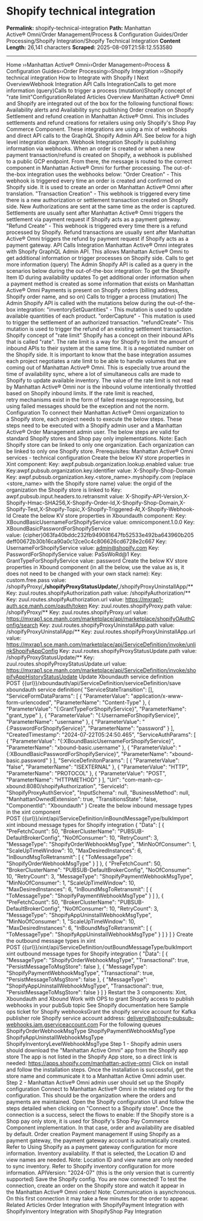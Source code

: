 # Shopify technical integration

**Permalink:** shopify-technical-integration
**Path:** Manhattan Active® Omni/Order Management/Process & Configuration Guides/Order Processing/Shopify Integration/Shopify Technical Integration
**Content Length:** 26,141 characters
**Scraped:** 2025-08-09T21:58:12.553580

---

Home ››Manhattan Active® Omni››Order Management››Process & Configuration Guides››Order Processing››Shopify Integration ››Shopify technical integration How to Integrate with Shopify I Next OverviewWebhook Integration API Calls IntegrationCalls to get more information (query)Calls to trigger a process (mutation)Shopify concept of "rate limit"ConfigurationRelated Articles Overview Manhattan Active® Omni and Shopify are integrated out of the box for the following functional flows: Availability alerts and Availability sync publishing Order creation on Shopify Settlement and refund creation in Manhattan Active® Omni. This includes settlements and refund creations for retailers using only Shopify's Shop Pay Commerce Component. These integrations are using a mix of webhooks and direct API calls to the GraphQL Shopify Admin API. See below for a high level integration diagram. Webhook Integration Shopify is publishing information via webhooks. When an order is created or when a new payment transaction/refund is created on Shopify, a webhook is published to a public GCP endpoint. From there, the message is routed to the correct component in Manhattan Active® Omni for further processing. The out-of-the-box integration uses the webhooks below: "Order Creation" - This webhook is triggered every time an order is created and confirmed on Shopify side. It is used to create an order on Manhattan Active® Omni after translation. "Transaction Creation" - This webhook is triggered every time there is a new authorization or settlement transaction created on Shopify side. New Authorizations are sent at the same time as the order is captured. Settlements are usually sent after Manhattan Active® Omni triggers the settlement via payment request if Shopify acts as a payment gateway. "Refund Create" - This webhook is triggered every time there is a refund processed by Shopify. Refund transactions are usually sent after Manhattan Active® Omni triggers the refund by payment request if Shopify acts as a payment gateway. API Calls Integration Manhattan Active® Omni integrates with Shopify GraphQL Admin API. This allows Manhattan Active® Omni to get additional information or trigger processes on Shopify side. Calls to get more information (query) The Admin Shopify API is called as a query in the scenarios below during the out-of-the-box integration: To get the Shopify Item ID during availability updates To get additional order information when a payment method is created as some information that exists on Manhattan Active® Omni Payments is present on Shopify orders (billing address, Shopify order name, and so on) Calls to trigger a process (mutation) The Admin Shopify API is called with the mutations below during the out-of-the-box integration: "inventorySetQuantities" - This mutation is used to update available quantities of each product. "orderCapture" - This mutation is used to trigger the settlement of an authorized transaction. "refundCreate"- This mutation is used to trigger the refund of an existing settlement transaction. Shopify concept of "rate limit" Shopify has a concept on their inbound APIs that is called "rate". The rate limit is a way for Shopify to limit the amount of inbound APIs to their system at the same time. It is a negotiated number on the Shopify side. It is important to know that the base integration assumes each project negotiates a rate limit to be able to handle volumes that are coming out of Manhattan Active® Omni. This is especially true around the time of availability sync, where a lot of simultaneous calls are made to Shopify to update available inventory. The value of the rate limit is not read by Manhattan Active® Omni nor is the inbound volume intentionally throttled based on Shopify inbound limits. If the rate limit is reached, retry mechanisms exist in the form of failed message reprocessing, but using failed messages should be the exception and not the norm. Configuration To connect their Manhattan Active® Omni organization to a Shopify store, each project needs to execute the below steps. These steps need to be executed with a Shopify admin user and a Manhattan Active® Order Management admin user. The below steps are valid for standard Shopify stores and Shop pay only implementations. Note: Each Shopify store can be linked to only one organization. Each organization can be linked to only one Shopify store. Prerequisites: Manhattan Active® Omni services - technical configuration Create the below KV store properties in Xint component: Key: awpf.pubsub.organization.lookup.enabled value: true Key:awpf.pubsub.organization.key.identifier value: X-Shopify-Shop-Domain Key: awpf.pubsub.organization.key.<store_name>.myshopify.com (replace <store_name> with the Shopify store name) value: the orgid of the organization the Shopify store is linked to Key: awpf.pubsub.input.headers.to.retransmit value: X-Shopify-API-Version,X-Shopify-Hmac-SHA256,X-Shopify-Order-Id,X-Shopify-Shop-Domain,X-Shopify-Test,X-Shopify-Topic,X-Shopify-Triggered-At,X-Shopify-Webhook-Id Create the below KV store properties in Xboundauth component: Key: XBoundBasicUsernameForShopifyService value: omnicomponent.1.0.0 Key: XBoundBasicPasswordForShopifyService value: {cipher}063fa40bddc232fb949081647fb52533e492ba643960b205deff00672b30b16ca90a0c12ce0c4c806626cd6728e2c667 Key: UsernameForShopifyService value: admin@shopify.com Key: PasswordForShopifyService value: PaSsWoRd@1 Key: GrantTypeForShopifyService value: password Create the below KV store properties in Xbound component (in all the below, use the value as is, it does not need to be changed with your own stack name): Key: custom.free.pass value: /shopifyProxy/**,/shopifyProxyStatusUpdate/**,/shopifyProxyUninstallApp/** Key: zuul.routes.shopifyAuthorization.path value: /shopifyAuthorization/** Key: zuul.routes.shopifyAuthorization.url value: https://mxrap1-auth.sce.manh.com/oauth/token Key: zuul.routes.shopifyProxy.path value: /shopifyProxy/** Key: zuul.routes.shopifyProxy.url value: https://mxrap1.sce.manh.com/marketplace/api/marketplace/shopifyOAuthConfig/search Key: zuul.routes.shopifyProxyUninstallApp.path value: /shopifyProxyUninstallApp/** Key: zuul.routes.shopifyProxyUninstallApp.url value: https://mxrap1.sce.manh.com/marketplace/api/ServiceDefinition/invoke/unlinkShopifyAppConfig Key: zuul.routes.shopifyProxyStatusUpdate.path value: /shopifyProxyStatusUpdate/** Key: zuul.routes.shopifyProxyStatusUpdate.url value: https://mxrap1.sce.manh.com/marketplace/api/ServiceDefinition/invoke/shopifyAppHistoryStatusUpdate Update Xboundauth service definition POST {{url}}/xboundauth/api/ServiceDefinition/serviceDefinition/save xboundauth service definition{ "ServiceStateTransition": [], "ServiceFormDataParams": [ { "ParameterValue": "application/x-www-form-urlencoded", "ParameterName": "Content-Type" }, { "ParameterValue": "{:GrantTypeForShopifyService}", "ParameterName": "grant_type" }, { "ParameterValue": "{:UsernameForShopifyService}", "ParameterName": "username" }, { "ParameterValue": "{:PasswordForShopifyService}", "ParameterName": "password" } ], "CreatedTimestamp": "2024-07-22T05:24:50.465", "ServiceAuthParams": [ { "ParameterValue": "{:XBoundBasicUsernameForShopifyService}", "ParameterName": "xbound-basic.username" }, { "ParameterValue": "{:XBoundBasicPasswordForShopifyService}", "ParameterName": "xbound-basic.password" } ], "ServiceDefinitonParams": [ { "ParameterValue": "false", "ParameterName": "ISEXTERNAL" }, { "ParameterValue": "HTTP", "ParameterName": "PROTOCOL" }, { "ParameterValue": "POST", "ParameterName": "HTTPMETHOD" } ], "Url": "com-manh-cp-xbound:8080/shopifyAuthorization", "ServiceId": "ShopifyProxyAuthService", "InputSchema": null, "BusinessMethod": null, "ManhattanOwnedExtension": true, "TransitionsState": false, "ComponentId": "Xboundauth" } Create the below inbound message types in the xint component POST {{url}}/xint/api/ServiceDefinition/inBoundMessageType/bulkImport xint inbound message types for Shopify integration { "Data": [ { "PreFetchCount": 50, "BrokerClusterName": "PUBSUB-DefaultBrokerConfig", "NoOfConsumer": 10, "RetryCount": 3, "MessageType": "ShopifyOrderWebhookMsgType", "MinNoOfConsumer": 1, "ScaleUpTimeWindow": 10, "MaxDesiredInstances": 6, "InBoundMsgToRetransmit": [ { "ToMessageType": "ShopifyOrderWebhookMsgType" } ] }, { "PreFetchCount": 50, "BrokerClusterName": "PUBSUB-DefaultBrokerConfig", "NoOfConsumer": 10, "RetryCount": 3, "MessageType": "ShopifyPaymentWebhookMsgType", "MinNoOfConsumer": 1, "ScaleUpTimeWindow": 10, "MaxDesiredInstances": 6, "InBoundMsgToRetransmit": [ { "ToMessageType": "ShopifyPaymentWebhookMsgType" } ] }, { "PreFetchCount": 50, "BrokerClusterName": "PUBSUB-DefaultBrokerConfig", "NoOfConsumer": 10, "RetryCount": 3, "MessageType": "ShopifyAppUninstallWebhookMsgType", "MinNoOfConsumer": 1, "ScaleUpTimeWindow": 10, "MaxDesiredInstances": 6, "InBoundMsgToRetransmit": [ { "ToMessageType": "ShopifyAppUninstallWebhookMsgType" } ] } ] } Create the outbound message types in xint POST {{url}}/xint/api/ServiceDefinition/outBoundMessageType/bulkImport xint outbound message types for Shopify integration { "Data": [ { "MessageType": "ShopifyOrderWebhookMsgType", "Transactional": true, "PersistMessageToMsgStore": false }, { "MessageType": "ShopifyPaymentWebhookMsgType", "Transactional": true, "PersistMessageToMsgStore": false }, { "MessageType": "ShopifyAppUninstallWebhookMsgType", "Transactional": true, "PersistMessageToMsgStore": false } ] } Restart the 3 components: Xint, Xboundauth and Xbound Work with OPS to grant Shopify access to publish webhooks in your pubSub topic See Shopify documentation here Sample ops ticket for Shopify webhooksGrant the shopify service account for Kafka publisher role Shopify service account address: delivery@shopify-pubsub-webhooks.iam.gserviceaccount.com For the following queues ShopifyOrderWebhookMsgType ShopifyPaymentWebhookMsgType ShopifyAppUninstallWebhookMsgType ShopifyInventoryLevelWebhookMsgType Step 1 - Shopify admin users should download the "Manhattan Active Omni" app from the Shopify app store The app is not listed in the Shopify App store, so a direct link is needed: https://apps.shopify.com/manhattan-active-omni Click on install and follow the installation steps. Once the installation is successful, get the store name and communicate it to a Manhattan Active Omni admin user. Step 2 - Manhattan Active® Omni admin user should set up the Shopify configuration Connect to Manhattan Active® Omni in the related org for the configuration. This should be the organization where the orders and payments are maintained. Open the Shopify configuration UI and follow the steps detailed when clicking on "Connect to a Shopify store". Once the connection is a success, select the flows to enable: If the Shopify store is a Shop pay only store, it is used for Shopify's Shop Pay Commerce Component implementation. In that case, order and availability are disabled by default. Order creation Payment management If using Shopify as a payment gateway, the payment gateway account is automatically created. Refer to Using Shopify as a payment gateway configuration for more information. Inventory availability. If that is selected, the Location ID and view names are needed. Note: Location ID and view name are only needed to sync inventory. Refer to Shopify inventory configuration for more information. APIVersion: "2024-07" (this is the only version that is currently supported) Save the Shopify config. You are now connected! To test the connection, create an order on the Shopify store and watch it appear in the Manhattan Active® Omni orders! Note: Communication is asynchronous. On this first connection it may take a few minutes for the order to appear. Related Articles Order Integration with ShopifyPayment Integration with ShopifyInventory Integration with ShopifyShop Pay Integration
